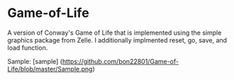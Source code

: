 # Game-of-Life
A version of Conway's Game of Life that is implemented using the simple graphics package from Zelle. I additionally implmented reset, go, save, and load function.

Sample:
[sample] (https://github.com/bon22801/Game-of-Life/blob/master/Sample.png)